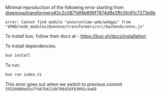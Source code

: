 Minimal reproduction of the following error starting from [@xenova/transformers#2c2c0871df4b899f7874d9e2ffc5fc61c7273e9b](https://github.com/xenova/transformers.js/commit/2c2c0871df4b899f7874d9e2ffc5fc61c7273e9b)

```
error: Cannot find module "onnxruntime-web/webgpu" from "$PWD/node_modules/@xenova/transformers/src/backends/onnx.js"
```

To install bun, follow their docs at - https://bun.sh/docs/installation

To install dependencies:

```bash
bun install
```

To run:

```bash
bun run index.ts
```

This error goes out when we switch to previous commit `5552b890eb5a7f467b421db706d28f83091c4a68`
